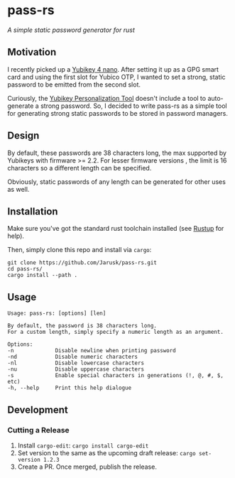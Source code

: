 # pass-rs

*A simple static password generator for rust*

## Motivation
I recently picked up a [Yubikey 4 nano](https://www.yubico.com/products/yubikey-hardware/yubikey4/). After setting it up as a GPG smart card and using the first slot for Yubico OTP, I wanted to set a strong, static password to be emitted from the second slot.

Curiously, the [Yubikey Personalization Tool](https://github.com/Yubico/yubikey-personalization) doesn't include a tool to auto-generate a strong password. So, I decided to write pass-rs as a simple tool for generating strong static passwords to be stored in password managers.

## Design
By default, these passwords are 38 characters long, the max supported by Yubikeys with firmware >= 2.2. For lesser firmware versions , the limit is 16 characters so a different length can be specified.

Obviously, static passwords of any length can be generated for other uses as well.

## Installation
Make sure you've got the standard rust toolchain installed (see [Rustup](https://www.rustup.rs/) for help).


Then, simply clone this repo and install via `cargo`:

```
git clone https://github.com/Jarusk/pass-rs.git
cd pass-rs/
cargo install --path .
```

## Usage
```
Usage: pass-rs: [options] [len]

By default, the password is 38 characters long.
For a custom length, simply specify a numeric length as an argument.

Options:
-n             Disable newline when printing password
-nd            Disable numeric characters
-nl            Disable lowercase characters
-nu            Disable uppercase characters
-s             Enable special characters in generations (!, @, #, $, etc)
-h, --help     Print this help dialogue
```

## Development
### Cutting a Release
1. Install `cargo-edit`: `cargo install cargo-edit`
2. Set version to the same as the upcoming draft release: `cargo set-version 1.2.3`
3. Create a PR. Once merged, publish the release.
